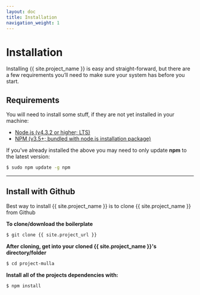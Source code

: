 ```yaml
---
layout: doc
title: Installation
navigation_weight: 1
---
```


# Installation

Installing {{ site.project_name }} is easy and straight-forward, but there are a few requirements you’ll need
to make sure your system has before you start.

## Requirements

You will need to install some stuff, if they are not yet installed in your machine:

* [Node.js (v4.3.2 or higher; LTS)](http://nodejs.org)
* [NPM (v3.5+; bundled with node.js installation package)](https://docs.npmjs.com/getting-started/installing-node#updating-npm)

If you've already installed the above you may need to only update **npm** to the latest version:

```bash
$ sudo npm update -g npm
```

---

## Install with Github

Best way to install {{ site.project_name }} is to clone {{ site.project_name }} from Github

**To clone/download the boilerplate**

```bash
$ git clone {{ site.project_url }}
```

**After cloning, get into your cloned {{ site.project_name }}'s directory/folder**

```bash
$ cd project-mulla
```

**Install all of the projects dependencies with:**

```bash
$ npm install
```
